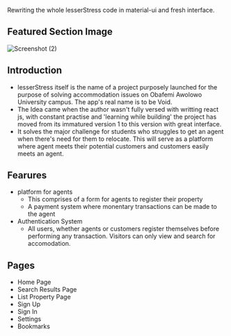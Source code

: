 Rewriting the whole lesserStress code in material-ui and fresh interface.

## Featured Section Image
![Screenshot (2)](https://user-images.githubusercontent.com/64374109/151164940-d7d8b8e0-5f8c-47a9-adcf-518be405f6f8.png)


## Introduction
- lesserStress itself is the name of a project purposely launched for the purpose of solving accommodation issues on Obafemi Awolowo University campus. The app's real name is to be Void.
- The Idea came when the author wasn't fully versed with writting react js, with constant practise and 'learning while building' the project has moved from its immatured version 1 to this version with great interface.
- It solves the major challenge for students who struggles to get an agent when there's need for them to relocate. This will serve as a platform where agent meets their potential customers and customers easily meets an agent.

## Fearures
- platform for agents
  - This comprises of a form for agents to register their property
  - A payment system where monentary transactions can be made to the agent
- Authentication System
  - All users, whether agents or customers register themselves before performing any transaction. Visitors can only view and search for accomodation.

## Pages
- Home Page
- Search Results Page
- List Property Page
- Sign Up
- Sign In
- Settings
- Bookmarks

